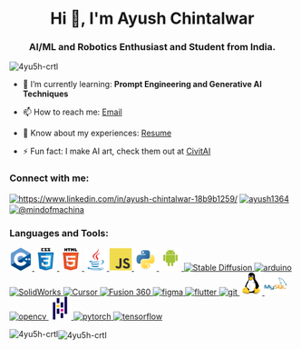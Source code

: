 <h1 align="center">Hi 👋, I'm Ayush Chintalwar</h1>
<h3 align="center">AI/ML and Robotics Enthusiast and Student from India.</h3>

<p align="left"> <img src="https://komarev.com/ghpvc/?username=4yu5h-crtl&label=Profile%20views&color=0e75b6&style=flat" alt="4yu5h-crtl" /> </p>

- 🌱 I’m currently learning: **Prompt Engineering and Generative AI Techniques**

- 📫 How to reach me: [Email](ayush.chintalwar1234@gmail.com)

- 📄 Know about my experiences: [Resume](https://bit.ly/40D4QJC)

- ⚡ Fun fact: I make AI art, check them out at [CivitAI](https://civitai.green/user/Derek_160)

<h3 align="left">Connect with me:</h3>
<p align="left">
<a href="https://linkedin.com/in/https://www.linkedin.com/in/ayush-chintalwar-18b9b1259/" target="blank"><img align="center" src="https://raw.githubusercontent.com/rahuldkjain/github-profile-readme-generator/master/src/images/icons/Social/linked-in-alt.svg" alt="https://www.linkedin.com/in/ayush-chintalwar-18b9b1259/" height="30" width="40" /></a>
<a href="https://kaggle.com/ayush1364" target="blank"><img align="center" src="https://raw.githubusercontent.com/rahuldkjain/github-profile-readme-generator/master/src/images/icons/Social/kaggle.svg" alt="ayush1364" height="30" width="40" /></a>
<a href="https://medium.com/@mindofmachina" target="blank"><img align="center" src="https://raw.githubusercontent.com/rahuldkjain/github-profile-readme-generator/master/src/images/icons/Social/medium.svg" alt="@mindofmachina" height="30" width="40" /></a>
</p>

<h3 align="left">Languages and Tools:</h3>
<p align="left"> 
    <a href="https://www.w3schools.com/cpp/" target="_blank" rel="noreferrer"> 
        <img src="https://raw.githubusercontent.com/devicons/devicon/master/icons/cplusplus/cplusplus-original.svg" alt="cplusplus" width="40" height="40"/> 
    </a> 
    <a href="https://www.w3schools.com/css/" target="_blank" rel="noreferrer"> 
        <img src="https://raw.githubusercontent.com/devicons/devicon/master/icons/css3/css3-original-wordmark.svg" alt="css3" width="40" height="40"/> 
    </a> 
    <a href="https://www.w3.org/html/" target="_blank" rel="noreferrer"> 
        <img src="https://raw.githubusercontent.com/devicons/devicon/master/icons/html5/html5-original-wordmark.svg" alt="html5" width="40" height="40"/> 
    </a> 
    <a href="https://www.java.com" target="_blank" rel="noreferrer"> 
        <img src="https://raw.githubusercontent.com/devicons/devicon/master/icons/java/java-original.svg" alt="java" width="40" height="40"/> 
    </a> 
    <a href="https://developer.mozilla.org/en-US/docs/Web/JavaScript" target="_blank" rel="noreferrer"> 
        <img src="https://raw.githubusercontent.com/devicons/devicon/master/icons/javascript/javascript-original.svg" alt="javascript" width="40" height="40"/> 
    </a> 
    <a href="https://www.python.org" target="_blank" rel="noreferrer"> 
        <img src="https://raw.githubusercontent.com/devicons/devicon/master/icons/python/python-original.svg" alt="python" width="40" height="40"/> 
    </a> 
    <a href="https://developer.android.com" target="_blank" rel="noreferrer"> 
        <img src="https://raw.githubusercontent.com/devicons/devicon/master/icons/android/android-original-wordmark.svg" alt="android" width="40" height="40"/> 
    </a> 
    <a href="https://github.com/AUTOMATIC1111/stable-diffusion-webui.git" target="_blank" rel="noreferrer"> 
        <img src="https://drive.google.com/uc?export=view&id=1jPwfT6pckC_uQkTvmp7Juk7lPenUYDAv" alt="Stable Diffusion" width="40" height="40"/> 
    </a> 
    <a href="https://www.arduino.cc/" target="_blank" rel="noreferrer"> 
        <img src="https://cdn.worldvectorlogo.com/logos/arduino-1.svg" alt="arduino" width="40" height="40"/> 
    </a> 
    <a href="https://www.solidworks.com/" target="_blank"> 
        <img src="https://drive.google.com/uc?export=view&id=1NYYigcwdiBqmIVc2or3BITCtjO3sUEOj" alt="SolidWorks" width="40" height="40"/> 
    </a> 
    <a href="https://www.cursor.com/" target="_blank"> 
        <img src="https://miro.medium.com/v2/resize:fit:640/format:webp/0*zWCTHFNFdGAgSw2d" alt="Cursor" width="40" height="40"/> 
    </a> 
    <a href="https://www.autodesk.com/in/products/fusion-360/overview?term=1-YEAR&tab=subscription" target="_blank"> 
        <img src="https://techbagfrontend.s3-ap-south-1.amazonaws.com/logos/sztZoD9HHo8WDwEyMWsKmJ.png" alt="Fusion 360" width="40" height="40"/> 
    </a> 
    <a href="https://www.figma.com/" target="_blank" rel="noreferrer"> 
        <img src="https://www.vectorlogo.zone/logos/figma/figma-icon.svg" alt="figma" width="40" height="40"/> 
    </a> 
    <a href="https://flutter.dev" target="_blank" rel="noreferrer"> 
        <img src="https://www.vectorlogo.zone/logos/flutterio/flutterio-icon.svg" alt="flutter" width="40" height="40"/> 
    </a> 
    <a href="https://git-scm.com/" target="_blank" rel="noreferrer"> 
        <img src="https://www.vectorlogo.zone/logos/git-scm/git-scm-icon.svg" alt="git" width="40" height="40"/> 
    </a> 
    <a href="https://www.linux.org/" target="_blank" rel="noreferrer"> 
        <img src="https://raw.githubusercontent.com/devicons/devicon/master/icons/linux/linux-original.svg" alt="linux" width="40" height="40"/> 
    </a> 
    <a href="https://www.mysql.com/" target="_blank" rel="noreferrer"> 
        <img src="https://raw.githubusercontent.com/devicons/devicon/master/icons/mysql/mysql-original-wordmark.svg" alt="mysql" width="40" height="40"/> 
    </a> 
    <a href="https://opencv.org/" target="_blank" rel="noreferrer"> 
        <img src="https://www.vectorlogo.zone/logos/opencv/opencv-icon.svg" alt="opencv" width="40" height="40"/> 
    </a> 
    <a href="https://pandas.pydata.org/" target="_blank" rel="noreferrer"> 
        <img src="https://raw.githubusercontent.com/devicons/devicon/2ae2a900d2f041da66e950e4d48052658d850630/icons/pandas/pandas-original.svg" alt="pandas" width="40"     
         height="40"/> 
    </a> 
    <a href="https://pytorch.org/" target="_blank" rel="noreferrer"> 
        <img src="https://www.vectorlogo.zone/logos/pytorch/pytorch-icon.svg" alt="pytorch" width="40" height="40"/> 
    </a> 
    <a href="https://www.tensorflow.org" target="_blank" rel="noreferrer"> 
        <img src="https://www.vectorlogo.zone/logos/tensorflow/tensorflow-icon.svg" alt="tensorflow" width="40" height="40"/> 
    </a> 
</p>

<p><img align="left" src="https://github-readme-stats.vercel.app/api/top-langs?username=4yu5h-crtl&show_icons=true&locale=en&layout=compact" alt="4yu5h-crtl" /></p>

<p><img align="center" src="https://github-readme-streak-stats.herokuapp.com/?user=4yu5h-crtl&" alt="4yu5h-crtl" /></p>
